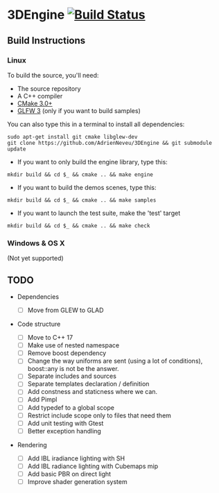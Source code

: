 # 3DEngine [![Build Status](https://travis-ci.com/AdrienNeveu/3DEngine.svg?token=AGcLYmG3qkhAiyxVFXyU&branch=master)](https://travis-ci.com/AdrienNeveu/3DEngine)



## Build Instructions


### Linux
To build the source, you'll need:

* The source repository
* A C++ compiler
* [CMake 3.0+](http://www.cmake.org/)
* [GLFW 3](http://www.glfw.org/) (only if you want to build samples)

You can also type this in a terminal to install all dependencies:

```shell
sudo apt-get install git cmake libglew-dev
git clone https://github.com/AdrienNeveu/3DEngine && git submodule update
```


* If you want to only build the engine library, type this:

```shell
mkdir build && cd $_ && cmake .. && make engine
```

* If you want to build the demos scenes, type this:

```shell
mkdir build && cd $_ && cmake .. && make samples
```

* If you want to launch the test suite, make the 'test' target

```shell
mkdir build && cd $_ && cmake .. && make check
```

### Windows & OS X
(Not yet supported)

## TODO

* Dependencies

  * [ ] Move from GLEW to GLAD

* Code structure
  * [ ] Move to C++ 17
  * [ ] Make use of nested namespace
  * [ ] Remove boost dependency
  * [ ] Change the way uniforms are sent (using a lot of conditions),
  boost::any is not be the answer.
  * [ ] Separate includes and sources
  * [ ] Separate templates declaration / definition 
  * [ ] Add constness and staticness where we can.
  * [ ] Add Pimpl
  * [ ] Add typedef to a global scope
  * [ ] Restrict include scope only to files that need them
  * [ ] Add unit testing with Gtest
  * [ ] Better exception handling
  
* Rendering
  * [ ] Add IBL iradiance lighting with SH
  * [ ] Add IBL radiance lighting with Cubemaps mip
  * [ ] Add basic PBR on direct light
  * [ ] Improve shader generation system
